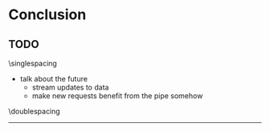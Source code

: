 # Conclusion

## TODO

\singlespacing

- talk about the future
	- stream updates to data
	- make new requests benefit from the pipe somehow

\doublespacing

--------------------------------
